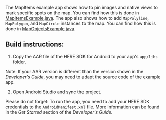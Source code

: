The MapItems example app shows how to pin images and native views to mark specific spots on the map. You can find how this is done in [MapItemsExample.java](app/src/main/java/com/here/mapitems/MapItemsExample.java). The app also shows how to add `MapPolyline`, `MapPolygon`, and `MapCircle` instances to the map. You can find how this is done in [MapObjectsExample.java](app/src/main/java/com/here/mapitems/MapObjectsExample.java).

Build instructions:
-------------------

1) Copy the AAR file of the HERE SDK for Android to your app's `app/libs` folder.

Note: If your AAR version is different than the version shown in the _Developer's Guide_, you may need to adapt the source code of the example app.

2) Open Android Studio and sync the project.

Please do not forget: To run the app, you need to add your HERE SDK credentials to the `AndroidManifest.xml` file. More information can be found in the _Get Started_ section of the _Developer's Guide_.
